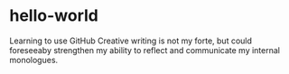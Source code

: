# hello-world
Learning to use GitHub
Creative writing is not my forte, but could foreseeaby strengthen my ability to reflect and communicate my internal monologues. 

